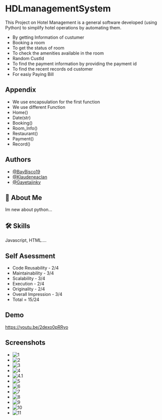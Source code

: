 # HDLmanagementSystem

This Project on Hotel Management is a general software developed (using Python) to simplify hotel operations by automating them.
- By getting Information of custumer
- Booking a room
- To get the status of room
- To check the amenities available in the room
- Random CustId
- To find the payment information by providing the payment id
- To find the recent records od customer
- For easiy Paying Bill 

## Appendix

- We use encapsulation for the first function
- We use different Function
- Home()
- Date(str)
- Booking()
- Room_Info()
- Restaurant() 
- Payment()
- Record()

## Authors
- [@BayBisco19](https://github.com/BabyBisco19/HDLmanagementSystem.git)
- [@Klaudeneaclan](https://github.com/Klaudeneaclan/HDLmanagementSystem.git)
- [@Gayetajinky](https://github.com/Gayetajinky/HDLmanagementSystem.git)
## 🚀 About Me
 Im new about python...
## 🛠 Skills
Javascript, HTML....

## Self Asessment
- Code Reusability - 2/4
- Maintainability - 3/4
- Scalability - 3/4
- Execution - 2/4
- Originality - 2/4
- Overall Impression - 3/4
- Total = 15/24


## Demo
https://youtu.be/2dexo0pRRyo

## Screenshots

- ![1](ScreenShots/1.png)
- ![2](ScreenShots/2.png)
- ![3](ScreenShots/3.png)
- ![4](ScreenShots/4.png)
- ![4.1](ScreenShot/4.1.png)
- ![5](ScreenShots/5.png)
- ![6](ScreenShots/6.png)
- ![7](ScreenShots/7.png)
- ![8](ScreenShots/8.png)
- ![9](ScreenShots/9.png)
- ![10](ScreenShots/10.png)
- ![11](ScreenShots/11.png)

